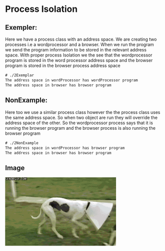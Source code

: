 # Process Isolation

## Exempler:

Here we have a process class with an address space. We are creating two
processes i.e a wordprocessor and a browser. When we run the program we send
the program information to be stored in the relevant address space. With
proper process Isolation we the see that the wordprocessor program is stored
in the word processor address space and the browser program is stored in the
browser process address space

```
# ./2Exemplar
The address space in wordProcessor has wordProcessor program
The address space in browser has browser program
```


## NonExample:

Here too we use a similar process class however the the process class uses the
same address space. So when two object are run they will override the address
space of the other. So the wordprocessor process says that it is running the
browser program and the browser process is also running the browser program
```
# ./2NonExample
The address space in wordProcessor has browser program
The address space in browser has browser program
```

## Image

![](https://github.com/UW-COSC-4010-5010-CYBER-FA-2017/foundational-concepts-in-cybersecurity-nix/raw/master/2/Image/ProcessIsolation.gif)


